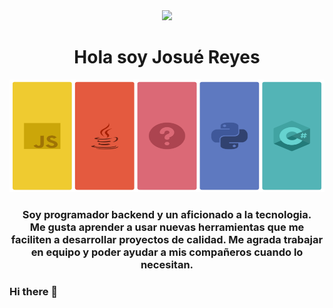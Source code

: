 <div id="header" align="center">
   <img src="https://media.giphy.com/media/PI3QGKFN6XZUCMMqJm/giphy.gif" width="180" frameBorder="0" class="giphy-embed" allowFullScreen />   
   <h1 align="center">Hola soy Josué Reyes</h1>
   <img src="https://github.com/josuered4/josuered4/blob/main/Banner.png?raw=true" width="100%" height="180"/>
   <h3 align="center">Soy programador backend y un aficionado a la tecnologia. <br> Me gusta aprender a usar nuevas herramientas que me faciliten a desarrollar proyectos de calidad. Me agrada trabajar en equipo y poder ayudar a mis compañeros cuando lo necesitan.</h3>
</div>

### Hi there 👋

<!--
**josuered4/josuered4** is a ✨ _special_ ✨ repository because its `README.md` (this file) appears on your GitHub profile.

Here are some ideas to get you started:

- 🔭 I’m currently working on ...
- 🌱 I’m currently learning ...
- 👯 I’m looking to collaborate on ...
- 🤔 I’m looking for help with ...
- 💬 Ask me about ...
- 📫 How to reach me: ...
- 😄 Pronouns: ...
- ⚡ Fun fact: ...
-->
